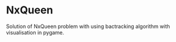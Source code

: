 # NxQueen
Solution of NxQueen problem with using bactracking algorithm with visualisation in pygame.
